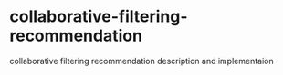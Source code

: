 # collaborative-filtering-recommendation
collaborative filtering recommendation description and implementaion
